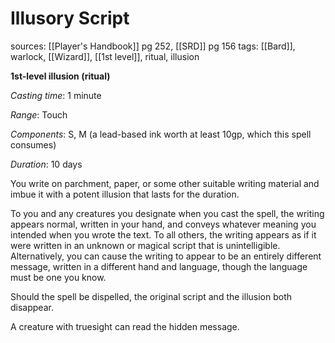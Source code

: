 # Illusory Script
sources: [[Player's Handbook]] pg 252, [[SRD]] pg 156
tags: [[Bard]], warlock, [[Wizard]], [[1st level]], ritual, illusion

**1st-level illusion (ritual)**

*Casting time*: 1 minute

*Range*: Touch

*Components*: S, M (a lead-based ink worth at least 10gp, which this spell consumes)

*Duration*: 10 days

You write on parchment, paper, or some other suitable writing material and imbue it with a potent illusion that lasts for the duration.

To you and any creatures you designate when you cast the spell, the writing appears normal, written in your hand, and conveys whatever meaning you intended when you wrote the text. To all others, the writing appears as if it were written in an unknown or magical script that is unintelligible. Alternatively, you can cause the writing to appear to be an entirely different message, written in a different hand and language, though the language must be one you know.

Should the spell be dispelled, the original script and the illusion both disappear.

A creature with truesight can read the hidden message.
